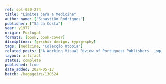 ```yaml
---
ref: sol-030-274
title: "Limites para a Medicina"
author_name: ["Sebastião Rodrigues"]
publisher: ["Sá da Costa"]
year: y1977
origin: Portugal
formats: [book, book-cover]
disciplines: [graphic-design, typography]
tags: [medicine, "Colecção Utopia"]
related_posts: ["A Working Visual Review of Portuguese Publishers' Logos"]
layout: artifact
status: complete
published: true
date_added: 2024-05-13
batch: /bagageira/130524
---
```


